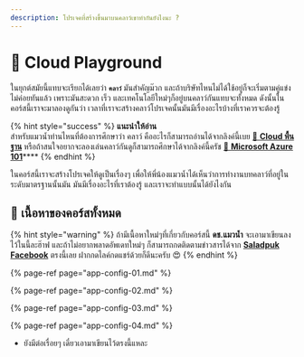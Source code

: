 ```yaml
---
description: โปรเจคที่สร้างขึ้นมาบนคลาว์เขาทำกันยังไงนะ ?
---
```


# 🤠 Cloud Playground

ในยุกต์สมัยนี้แทบจะเรียกได้เลยว่า **`คลาว์`** มันสำคัญม๊วก และถ้าบริษัทไหนไม่ได้ใช้อยู่ก็จะเริ่มตามคู่แข่งไม่ค่อยทันแล้ว เพราะมันสะดวก เร็ว และเทคโนโลยีใหม่ๆก็อยู่บนคลาว์กันแทบจะทั้งหมด ดังนั้นในคอร์สนี้เราจะมาลองดูกันว่า เวลาที่เราจะสร้างคลาว์โปรเจคนั้นมันมีเรื่องอะไรบ้างที่เราควรจะต้องรู้

{% hint style="success" %}
**แนะนำให้อ่าน**  
สำหรับแมวน้ำท่านไหนที่ต้องการศึกษาว่า คลาว์ คืออะไรก็สามารถอ่านได้จากลิงค์นี้เบย [👶 **Cloud พื้นฐาน**](https://www.saladpuk.com/basic/cloud101) หรือถ้าสนใจอยากจะลองเล่นคลาว์กันดูก็สามารถศึกษาได้จากลิงค์นี้ครัช [👶 **Microsoft Azure 101**](https://www.saladpuk.com/cloud/azure101)\*\*\*\*
{% endhint %}

ในคอร์สนี้เราจะสร้างโปรเจคให้ดูเป็นเรื่องๆ เพื่อให้พี่น้องแมวน้ำได้เห็นว่าการทำงานบทคลาว์ที่อยู่ในระดับมาตรฐานนั้นมัน มันมีเรื่องอะไรที่เราต้องรู้ และเราจะทำแบบนั้นได้ยังไงกัน

## 🧭 เนื้อหาของคอร์สทั้งหมด

{% hint style="warning" %}
ถ้ามีเนื้อหาใหม่ๆที่เกี่ยวกับคอร์สนี้ **ดช.แมวน้ำ** จะเอามาเขียนลงไว้ในนี้ละฮ๊าฟ และถ้าไม่อยากพลาดอัพเดทใหม่ๆ ก็สามารถกดติดตามข่าวสารได้จาก [**Saladpuk Facebook**](https://facebook.com/mr.saladpuk) ตรงนี้เลย ฝากกดไลค์กดแชร์ด้วยก็ดีนะครับ 😍 
{% endhint %}

{% page-ref page="app-config-01.md" %}

{% page-ref page="app-config-02.md" %}

{% page-ref page="app-config-03.md" %}

{% page-ref page="app-config-04.md" %}

* ยังมีต่อเรื่อยๆ เดี๋ยวเอามาเขียนไว้ตรงนี้แหละ





